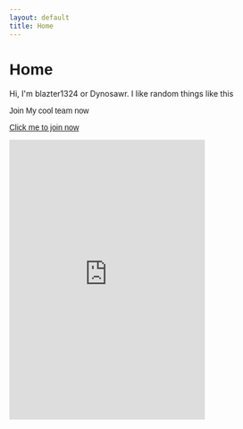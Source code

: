 ```yaml
---
layout: default
title: Home 
---
```

<html lang="{{ site.lang | default: "en-US" }}">
  <head>
    <meta charset="UTF-8">
    <meta name="viewport" content="width=device-width, initial-scale=1.0">
    <title>Home</title>
    </head>
  <body>
<h1 style="font-family:arial">Home</h1>
    <p>Hi, I'm blazter1324 or Dynosawr. I like random things like this</p>

<p style="font-family:arial">Join My cool team now</p>
<p style="font-family:arial"><a href="https://discord.gg/ph6xtpGhUk" target="_blank">Click me to join now</a></p>
<p><iframe src="https://discord.com/widget?id=810719210094460948&theme=light" width="350" height="500" allowtransparency="true" frameborder="0" sandbox="allow-popups allow-popups-to-escape-sandbox allow-same-origin allow-scripts"></iframe></p>
    </body>
  </html>
